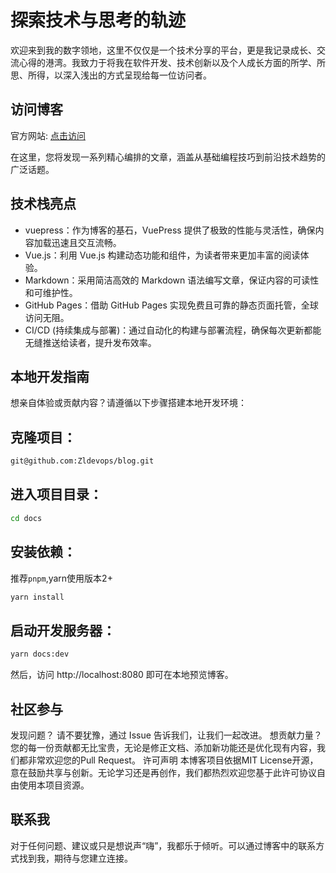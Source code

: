 # 探索技术与思考的轨迹

欢迎来到我的数字领地，这里不仅仅是一个技术分享的平台，更是我记录成长、交流心得的港湾。我致力于将我在软件开发、技术创新以及个人成长方面的所学、所思、所得，以深入浅出的方式呈现给每一位访问者。

## 访问博客

官方网站: [点击访问](https://zldevops.github.io/blog/)

在这里，您将发现一系列精心编排的文章，涵盖从基础编程技巧到前沿技术趋势的广泛话题。

## 技术栈亮点

- vuepress：作为博客的基石，VuePress 提供了极致的性能与灵活性，确保内容加载迅速且交互流畅。
- Vue.js：利用 Vue.js 构建动态功能和组件，为读者带来更加丰富的阅读体验。
- Markdown：采用简洁高效的 Markdown 语法编写文章，保证内容的可读性和可维护性。
- GitHub Pages：借助 GitHub Pages 实现免费且可靠的静态页面托管，全球访问无阻。
- CI/CD (持续集成与部署)：通过自动化的构建与部署流程，确保每次更新都能无缝推送给读者，提升发布效率。

## 本地开发指南

想亲自体验或贡献内容？请遵循以下步骤搭建本地开发环境：

## 克隆项目：

```bash
git@github.com:Zldevops/blog.git
```

## 进入项目目录：

```bash
cd docs
```

## 安装依赖：
推荐`pnpm`,yarn使用版本2+
```bash
yarn install
```

## 启动开发服务器：

```bash
yarn docs:dev
```

然后，访问 http://localhost:8080 即可在本地预览博客。

## 社区参与

发现问题？ 请不要犹豫，通过 Issue 告诉我们，让我们一起改进。 想贡献力量？ 您的每一份贡献都无比宝贵，无论是修正文档、添加新功能还是优化现有内容，我们都非常欢迎您的Pull Request。 许可声明 本博客项目依据MIT License开源，意在鼓励共享与创新。无论学习还是再创作，我们都热烈欢迎您基于此许可协议自由使用本项目资源。

## 联系我

对于任何问题、建议或只是想说声“嗨”，我都乐于倾听。可以通过博客中的联系方式找到我，期待与您建立连接。

